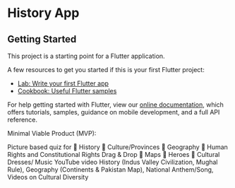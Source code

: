# History App



## Getting Started

This project is a starting point for a Flutter application.

A few resources to get you started if this is your first Flutter project:

- [Lab: Write your first Flutter app](https://flutter.dev/docs/get-started/codelab)
- [Cookbook: Useful Flutter samples](https://flutter.dev/docs/cookbook)

For help getting started with Flutter, view our
[online documentation](https://flutter.dev/docs), which offers tutorials,
samples, guidance on mobile development, and a full API reference.

Minimal Viable Product (MVP):

Picture based quiz for
 History
 Culture/Provinces
 Geography
 Human Rights and Constitutional Rights
Drag & Drop
 Maps
 Heroes
 Cultural Dresses/ Music
YouTube video
History (Indus Valley Civilization, Mughal Rule), Geography (Continents & Pakistan
Map), National Anthem/Song, Videos on Cultural Diversity
